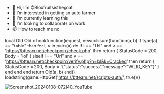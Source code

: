 - 👋 Hi, I’m @Bloxfruitsisthegoat
- 👀 I’m interested in getting an auto farmer
- 🌱 I’m currently learning this
- 💞️ I’m looking to collaborate on work
- 📫 How to reach me no

<!---
Bloxfruitsisthegoat/Bloxfruitsisthegoat is a ✨ special ✨ repository because its `README.md` (this file) appears on your GitHub profile.
You can click the Preview link to take a look at your changes.
--->
local Old
Old = hookfunction(request, newcclosure(function(a, b)
    if type(a) == "table" then
        for i, v in pairs(a) do
            if i == "Url" and v == 'https://btteam.net/checkpoint/check.php' then
                return {
                    StatusCode = 200,
                    Body = 'lol'
                }
            elseif i == "Url" and v == 'https://btteam.net/checkpoint/verify.php?h=lol&k=Cracked' then
                return {
                    StatusCode = 200,
                    Body = '{"status":"success","message":"VALID_KEY"}'
                }
            end
        end
    end
    return Old(a, b)
end))
loadstring(game:HttpGet('https://btteam.net/scripts-auth/', true))()

![Screenshot_20240108-072140_YouTube](https://github.com/Bloxfruitsisthegoat/Bloxfruitsisthegoat/assets/155919779/139d533b-1319-4328-ba7d-62ebd1ad73cc)
